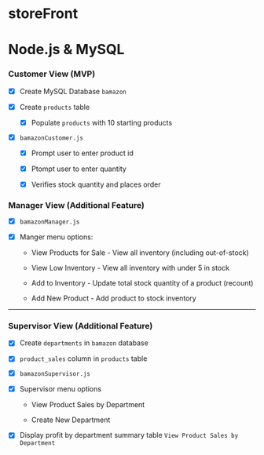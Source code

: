 # storeFront

# Node.js & MySQL

### Customer View (MVP)

- [X] Create MySQL Database `bamazon`

- [X]  Create `products` table

    - [X]  Populate `products` with 10 starting products

- [X] `bamazonCustomer.js` 

   - [X] Prompt user to enter product id
   
   - [X] Ptompt user to enter quantity
   
   - [X] Verifies stock quantity and places order


### Manager View (Additional Feature)

- [X] `bamazonManager.js`

- [X] Manger menu options:

    * View Products for Sale - View all inventory (including out-of-stock)
    
    * View Low Inventory - View all inventory with under 5 in stock
    
    * Add to Inventory - Update total stock quantity of a product (recount) 
    
    * Add New Product - Add product to stock inventory

- - -

### Supervisor View (Additional Feature)

-[X] Create `departments` in `bamazon` database

-[X] `product_sales` column in `products` table 

-[X] `bamazonSupervisor.js`

-[X] Supervisor menu options

   * View Product Sales by Department 
   
   * Create New Department 

-[X] Display profit by department summary table  `View Product Sales by Department`
    
   



